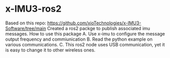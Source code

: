 # x-IMU3-ros2

Based on this repo: https://github.com/xioTechnologies/x-IMU3-Software/tree/main
Created a ros2 packge to publish associated imu messages. 
How to use this package
A. Use x-imu to configure the message output frequency and commiunication 
B. Read the python example on various communications. 
C. This ros2 node uses USB communication, yet it is easy to change it to other wireless ones. 

